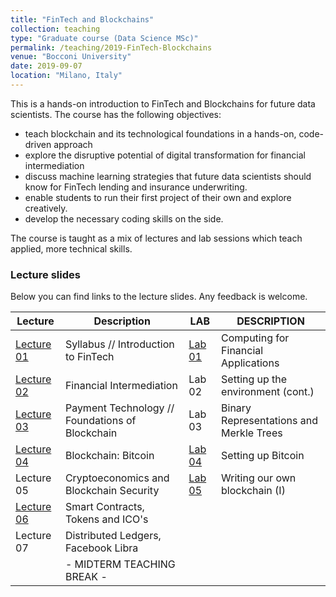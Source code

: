```yaml
---
title: "FinTech and Blockchains"
collection: teaching
type: "Graduate course (Data Science MSc)"
permalink: /teaching/2019-FinTech-Blockchains
venue: "Bocconi University"
date: 2019-09-07
location: "Milano, Italy"
---
```


This is a hands-on introduction to FinTech and Blockchains for future data scientists. The course has the following objectives:
 * teach blockchain and its technological foundations in a hands-on, code-driven approach
 * explore the disruptive potential of digital transformation for financial intermediation
 * discuss machine learning strategies that future data scientists should know for FinTech lending and insurance underwriting.
 * enable students to run their first project of their own and explore creatively.
 * develop the necessary coding skills on the side.

The course is taught as a mix of lectures and lab sessions which teach applied, more technical skills. 

### Lecture slides

Below you can find links to the lecture slides. Any feedback is welcome.

| Lecture                                                      | Description                                     | LAB                                                       | DESCRIPTION                             |
| ------------------------------------------------------------ | ----------------------------------------------- | --------------------------------------------------------- | --------------------------------------- |
| [Lecture 01](https://silviopetriconi.github.io/fintech/Class01) | Syllabus // Introduction to FinTech             | [Lab 01](https://silviopetriconi.github.io/fintech/Lab01) | Computing for Financial Applications    |
| [Lecture 02](https://silviopetriconi.github.io/fintech/Class02) | Financial Intermediation                        | Lab 02                                                    | Setting up the environment (cont.)      |
| [Lecture 03](https://silviopetriconi.github.io/fintech/Class03.html) | Payment Technology // Foundations of Blockchain | Lab 03                                                    | Binary Representations and Merkle Trees |
| [Lecture 04](https://silviopetriconi.github.io/fintech/Class04.html) | Blockchain: Bitcoin                             | [Lab 04](https://silviopetriconi.github.io/fintech/Lab04) | Setting up Bitcoin                      |
| Lecture 05                                                   | Cryptoeconomics and Blockchain Security         | [Lab 05](https://silviopetriconi.github.io/fintech/Lab05) | Writing our own blockchain (I)          |
| [Lecture 06](https://silviopetriconi.github.io/fintech/Class06.html)                                                   | Smart Contracts, Tokens and ICO's               |                                                           |                                         |
| Lecture 07                                                   | Distributed Ledgers, Facebook Libra             |                                                           |                                         |
|                                                              | - MIDTERM TEACHING BREAK -                      |                                                           |                                         |


